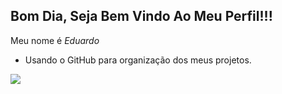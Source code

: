 ## Bom Dia, Seja Bem Vindo Ao Meu Perfil!!!

 Meu nome é *Eduardo* 

 - Usando o GitHub para organização dos meus projetos.

![](https://media1.tenor.com/m/X1SPPzfGWC4AAAAd/shrek.gif)

